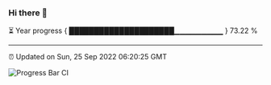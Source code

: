 ### Hi there 👋

⏳ Year progress { █████████████████████▁▁▁▁▁▁▁▁▁ } 73.22 %

---

⏰ Updated on Sun, 25 Sep 2022 06:20:25 GMT

![Progress Bar CI](https://github.com/liununu/liununu/workflows/Progress%20Bar%20CI/badge.svg)
